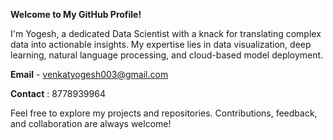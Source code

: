 **Welcome to My GitHub Profile!**

I'm Yogesh, a dedicated Data Scientist with a knack for translating complex data into actionable insights. My expertise lies in data visualization, deep learning, natural language processing, and cloud-based model deployment.

**Email** - venkatyogesh003@gmail.com

**Contact** : 8778939964

Feel free to explore my projects and repositories. Contributions, feedback, and collaboration are always welcome!

